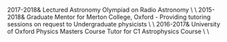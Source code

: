 2017-2018& Lectured Astronomy Olympiad on Radio Astronomy \\ \\
2015-2018& Graduate Mentor for Merton College, Oxford - Providing tutoring sessions on request to Undergraduate physicists \\ \\
2016-2017& University of Oxford Physics Masters Course Tutor for C1 Astrophysics Course  \\ \\

